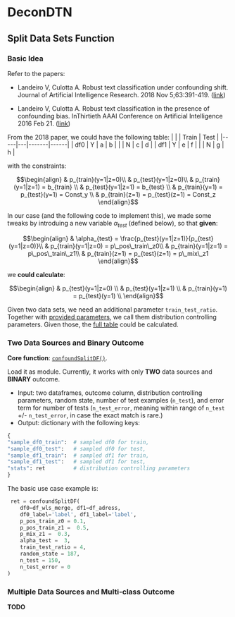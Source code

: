 # DeconDTN

## Split Data Sets Function

### Basic Idea
Refer to the papers:

- Landeiro V, Culotta A. Robust text classification under confounding shift. Journal of Artificial Intelligence Research. 2018 Nov 5;63:391-419. ([link](https://www.jair.org/index.php/jair/article/view/11248))

- Landeiro V, Culotta A. Robust text classification in the presence of confounding bias. InThirtieth AAAI Conference on Artificial Intelligence 2016 Feb 21. ([link](https://ojs.aaai.org/index.php/AAAI/article/view/9997))


From the 2018 paper, we could have the following table:
<a id="contigency_table"></a>
|     |   | Train | Test |
|-----|---|-------|------|
| df0 | Y | a     | b    |
|     | N | c     | d    |
| df1 | Y | e     | f    |
|     | N | g     | h    |

with the constraints:

```math
\begin{align}
& p_{train}(y=1|z=0)\\

& p_{test}(y=1|z=0)\\


& p_{train}(y=1|z=1) = b_{train} \\
& p_{test}(y=1|z=1) = b_{test} \\
& p_{train}(y=1) = p_{test}(y=1) = Const_y \\
& p_{train}(z=1) = p_{test}(z=1) = Const_z

\end{align}
```

In our case (and the following code to implement this), we made some tweaks by introduing a new variable $\alpha_{test}$ (defined below), so that **given**:
<a id="factors"></a>
```math
\begin{align}
& \alpha_{test} = \frac{p_{test}(y=1|z=1)}{p_{test}(y=1|z=0)}\\

& p_{train}(y=1|z=0) = p\_pos\_train\_z0\\

& p_{train}(y=1|z=1) = p\_pos\_train\_z1\\

& p_{train}(z=1) = p_{test}(z=1) = p\_mix\_z1
\end{align}
```

we **could calculate**:
```math
\begin{align}

& p_{test}(y=1|z=0) \\
& p_{test}(y=1|z=1) \\
& p_{train}(y=1) = p_{test}(y=1) \\

\end{align}
```

Given two data sets, we need an additional parameter `train_test_ratio`. Together with [provided parameters](#factors), we call them distribution controlling parameters. Given those, the [full table](#contigency_table) could be calculated. 

### Two Data Sources and Binary Outcome

**Core function**: [`confoundSplitDF()`](src/utils.py). 

Load it as module. Currently, it works with only **TWO** data sources and **BINARY** outcome.

- Input: two dataframes, outcome column, distribution controlling parameters, random state, number of test examples (`n_test`), and error term for number of tests (`n_test_error`, meaning within range of `n_test` +/- `n_test_error`, in case the exact match is rare.)
- Output: dictionary with the following keys:

```python
{
"sample_df0_train":  # sampled df0 for train,
"sample_df0_test":   # sampled df0 for test,
"sample_df1_train":  # sampled df1 for train,
"sample_df1_test":   # sampled df1 for test,
"stats": ret         # distribution controlling parameters
}
```

The basic use case example is:
```python
 ret = confoundSplitDF(
    df0=df_wls_merge, df1=df_adress, 
    df0_label='label', df1_label='label',
    p_pos_train_z0 = 0.1, 
    p_pos_train_z1 =  0.5, 
    p_mix_z1 =  0.3, 
    alpha_test =  3,
    train_test_ratio = 4,
    random_state = 187,
    n_test = 150,
    n_test_error = 0
)
```

### Multiple Data Sources and Multi-class Outcome
**TODO**

